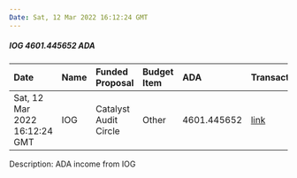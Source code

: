 ```yaml
---
Date: Sat, 12 Mar 2022 16:12:24 GMT
---
```


##### IOG 4601.445652 ADA

| Date      | Name | Funded Proposal | Budget Item | ADA | Transaction|
| :---        | :---  | :--- | :--- | :--- | :--- |
| Sat, 12 Mar 2022 16:12:24 GMT | IOG | Catalyst Audit Circle | Other | 4601.445652 | [link](https://cardanoscan.io/transaction/df06261ab3ff4d65648265f7b80d8786089d4946f198248bdd45bb9aff841c3f)|

Description: ADA income from IOG
